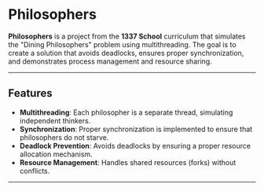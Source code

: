 # **Philosophers**

**Philosophers** is a project from the **1337 School** curriculum that simulates the "Dining Philosophers" problem using multithreading. The goal is to create a solution that avoids deadlocks, ensures proper synchronization, and demonstrates process management and resource sharing.

---

## **Features**

- **Multithreading**: Each philosopher is a separate thread, simulating independent thinkers.
- **Synchronization**: Proper synchronization is implemented to ensure that philosophers do not starve.
- **Deadlock Prevention**: Avoids deadlocks by ensuring a proper resource allocation mechanism.
- **Resource Management**: Handles shared resources (forks) without conflicts.

---
